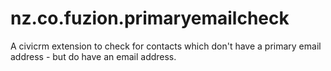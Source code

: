 # nz.co.fuzion.primaryemailcheck

A civicrm extension to check for contacts which don't have a primary email address - but do have an email address.
